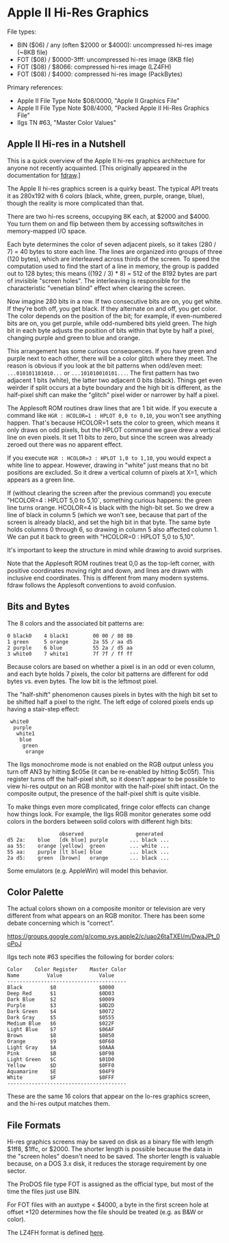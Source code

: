 # Apple II Hi-Res Graphics #

File types:
 - BIN ($06) / any (often $2000 or $4000): uncompressed hi-res image (~8KB file)
 - FOT ($08) / $0000-3fff: uncompressed hi-res image (8KB file)
 - FOT ($08) / $8066: compressed hi-res image (LZ4FH)
 - FOT ($08) / $4000: compressed hi-res image (PackBytes)

Primary references:
 - Apple II File Type Note $08/0000, "Apple II Graphics File"
 - Apple II File Type Note $08/4000, "Packed Apple II Hi-Res Graphics File"
 - IIgs TN #63, "Master Color Values"

## Apple II Hi-res in a Nutshell ##

This is a quick overview of the Apple II hi-res graphics architecture
for anyone not recently acquainted.  [This originally appeared in the
documentation for
[fdraw](https://github.com/fadden/fdraw/blob/master/docs/manual.md).]

The Apple II hi-res graphics screen is a quirky beast.  The typical
API treats it as 280x192 with 6 colors (black, white, green, purple,
orange, blue), though the reality is more complicated than that.

There are two hi-res screens, occupying 8K each, at $2000 and $4000.
You turn them on and flip between them by accessing softswitches in
memory-mapped I/O space.

Each byte determines the color of seven adjacent pixels, so it takes
(280 / 7) = 40 bytes to store each line.  The lines are organized into
groups of three (120 bytes), which are interleaved across thirds of
the screen.  To speed the computation used to find the start of a
line in memory, the group is padded out to 128 bytes; this means
((192 / 3) * 8) = 512 of the 8192 bytes are part of invisible
"screen holes".  The interleaving is responsible for the characteristic
"venetian blind" effect when clearing the screen.

Now imagine 280 bits in a row.  If two consecutive bits are on, you
get white.  If they're both off, you get black.  If they alternate
on and off, you get color.  The color depends on the position of the bit;
for example, if even-numbered bits are on, you get purple, while
odd-numbered bits yield green.  The high bit in each byte adjusts the
position of bits within that byte by half a pixel, changing purple and
green to blue and orange.

This arrangement has some curious consequences.  If you have green and
purple next to each other, there will be a color glitch where they meet.
The reason is obvious if you look at the bit patterns when odd/even meet:
`...010101101010...` or `...101010010101...`.  The first pattern has two
adjacent 1 bits (white), the latter two adjacent 0 bits (black).  Things
get even weirder if split occurs at a byte boundary and the high bit is
different, as the half-pixel shift can make the "glitch" pixel wider or
narrower by half a pixel.

The Applesoft ROM routines draw lines that are 1 bit wide.  If you execute
a command like `HGR : HCOLOR=1 : HPLOT 0,0 to 0,10`, you won't see
anything happen.  That's because HCOLOR=1 sets the color to green,
which means it only draws on odd pixels, but the HPLOT command we gave
drew a vertical line on even pixels.  It set 11 bits to zero, but since
the screen was already zeroed out there was no apparent effect.

If you execute `HGR : HCOLOR=3 : HPLOT 1,0 to 1,10`, you would expect a
white line to appear.  However, drawing in "white" just means that no
bit positions are excluded.  So it drew a vertical column of pixels at
X=1, which appears as a green line.

If (without clearing the screen after the previous command) you execute
"HCOLOR=4 : HPLOT 5,0 to 5,10`, something curious happens: the green line
turns orange.  HCOLOR=4 is black with the high-bit set.  So we drew a
line of black in column 5 (which we won't see, because that part of the
screen is already black), and set the high bit in that byte.  The same
byte holds columns 0 through 6, so drawing in column 5 also affected
column 1.  We can put it back to green with "HCOLOR=0 : HPLOT 5,0 to 5,10".

It's important to keep the structure in mind while drawing to avoid
surprises.

Note that the Applesoft ROM routines treat 0,0 as the top-left corner,
with positive coordinates moving right and down, and lines are drawn
with inclusive end coordinates.  This is different from many modern
systems.  fdraw follows the Applesoft conventions to avoid confusion.

## Bits and Bytes ##

The 8 colors and the associated bit patterns are:

    0 black0    4 black1        00 00 / 80 80
    1 green     5 orange        2a 55 / aa d5
    2 purple    6 blue          55 2a / d5 aa
    3 white0    7 white1        7f 7f / ff ff

Because colors are based on whether a pixel is in an odd or even column,
and each byte holds 7 pixels, the color bit patterns are different for
odd bytes vs. even bytes.  The low bit is the leftmost pixel.

The "half-shift" phenomenon causes pixels in bytes with the high bit set
to be shifted half a pixel to the right.  The left edge of colored pixels
ends up having a stair-step effect:
```
 white0
  purple
   white1
    blue
     green
      orange
```

The IIgs monochrome mode is not enabled on the RGB output unless you
turn off AN3 by hitting $c05e (it can be re-enabled by hitting $c05f).
This register turns off the half-pixel shift, so it doesn't appear to
be possible to view hi-res output on an RGB monitor with the half-pixel
shift intact.  On the composite output, the presence of the half-pixel
shift is quite visible.

To make things even more complicated, fringe color effects can change how
things look.  For example, the IIgs RGB monitor generates some odd colors
in the borders between solid colors with different high bits:

                     observed                 generated
    d5 2a:    blue   [dk blue] purple       ... black ...
    aa 55:    orange [yellow]  green        ... white ...
    55 aa:    purple [lt blue] blue         ... black ...
    2a d5:    green  [brown]   orange       ... black ...

Some emulators (e.g. AppleWin) will model this behavior.

## Color Palette ##

The actual colors shown on a composite monitor or television are very
different from what appears on an RGB monitor.  There has been some debate
concerning which is "correct".

https://groups.google.com/g/comp.sys.apple2/c/uao26taTXEI/m/DwaJPt_0oPoJ

IIgs tech note #63 specifies the following for border colors:

    Color    Color Register    Master Color
    Name         Value            Value
    ---------------------------------------
    Black         $0              $0000
    Deep Red      $1              $0D03
    Dark Blue     $2              $0009
    Purple        $3              $0D2D
    Dark Green    $4              $0072
    Dark Gray     $5              $0555
    Medium Blue   $6              $022F
    Light Blue    $7              $06AF
    Brown         $8              $0850
    Orange        $9              $0F60
    Light Gray    $A              $0AAA
    Pink          $B              $0F98
    Light Green   $C              $01D0
    Yellow        $D              $0FF0
    Aquamarine    $E              $04F9
    White         $F              $0FFF
    ---------------------------------------

These are the same 16 colors that appear on the lo-res graphics screen, and
the hi-res output matches them.

## File Formats ##

Hi-res graphics screens may be saved on disk as a binary file with
length $1ff8, $1ffc, or $2000.  The shorter length is possible because the
data in the "screen holes" doesn't need to be saved.  The shorter length is
valuable because, on a DOS 3.x disk, it reduces the storage requirement by
one sector.

The ProDOS file type FOT is assigned as the official type, but most of the
time the files just use BIN.

For FOT files with an auxtype < $4000, a byte in the first screen hole
at offset +120 determines how the file should be treated (e.g. as B&W or
color).

The LZ4FH format is defined [here](https://github.com/fadden/fhpack).
